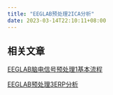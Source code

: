 ```yaml
---
title: "EEGLAB预处理2ICA分析"
date: 2023-03-14T22:10:11+08:00
---
```


## 相关文章
[EEGLAB脑电信号预处理1基本流程](../eeglab脑电信号预处理1基本流程/)

[EEGLAB预处理3ERP分析](../eeglab预处理3erp分析/)